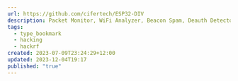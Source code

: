 ```yaml
---
url: https://github.com/cifertech/ESP32-DIV
description: Packet Monitor, WiFi Analyzer, Beacon Spam, Deauth Detector
tags:
  - type_bookmark
  - hacking
  - hackrf
created: 2023-07-09T23:24:29+12:00
updated: 2023-12-04T19:17
published: "true"
---
```


